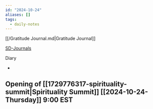 ```yaml
---
id: "2024-10-24"
aliases: []
tags:
  - daily-notes
---
```


[[/Gratitude Journal.md|Gratitude Journal]]

[SD-Journals](SD-Journals)

Diary

-

## Opening of [[1729776317-spirituality-summit|Spirituality Summit]] [[2024-10-24-Thursday]] 9:00 EST
